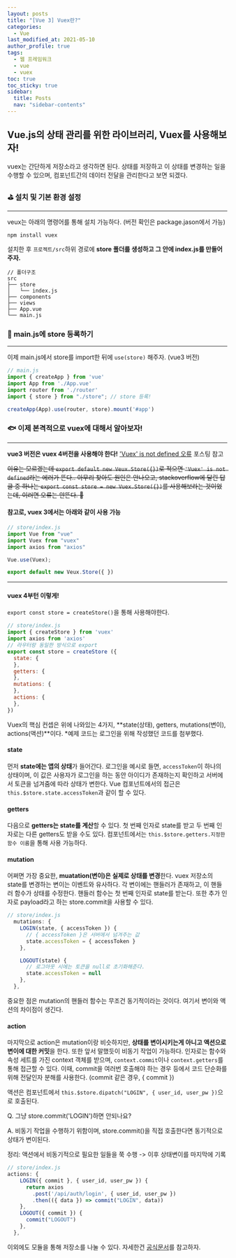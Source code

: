 ```yaml
---
layout: posts
title: "[Vue 3] Vuex란?"
categories:
  - Vue
last_modified_at: 2021-05-10
author_profile: true
tags:
  - 웹 프레임워크
  - vue
  - vuex
toc: true
toc_sticky: true
sidebar:
  title: Posts
  nav: "sidebar-contents"
---
```


## Vue.js의 상태 관리를 위한 라이브러리, Vuex를 사용해보자!



vuex는 간단하게 저장소라고 생각하면 된다. 상태를 저장하고 이 상태를 변경하는 일을 수행할 수 있으며, 컴포넌트간의 데이터 전달을 관리한다고 보면 되겠다.



### ⛳ 설치 및 기본 환경 설정

-----

veux는 아래의 명령어를 통해 설치 가능하다. (버전 확인은 package.jason에서 가능)
```
npm install vuex
```

설치한 후 ```프로젝트/src```하위 경로에 **store 폴더를 생성하고 그 안에 index.js를 만들어주자.**

```
// 폴더구조
src
├── store
│   └── index.js
├── components
├── views
├── App.vue
└── main.js
```


### 📝 main.js에 store 등록하기

-----

이제 main.js에서 store를 import한 뒤에 ```use(store)``` 해주자. (vue3 버전)

``` javascript
// main.js
import { createApp } from 'vue'
import App from './App.vue'
import router from './router'
import { store } from "./store"; // store 등록!

createApp(App).use(router, store).mount('#app')
```

### 🐟 이제 본격적으로 vuex에 대해서 알아보자!

-----

**vue3 버전은 vuex 4버전을 사용해야 한다!** <a href="https://jerimo.github.io/vue/vue-vuex-ver4/">'Vuex' is not defined 오류</a> 포스팅 참고

~~이유는 모르겠는데 ```export default new Veux.Store({})```로 적으면 ```'Vuex' is not defined```라는 에러가 뜬다.. 아무리 찾아도 원인은 안나오고, stackoverflow에 달린 답글 중 하나는 ```export const store = new Vuex.Store({})```를 사용해보라는 것이었는데, 이러면 오류는 안뜬다. 🤔~~

#### 참고로, vuex 3에서는 아래와 같이 사용 가능
```javascript
// store/index.js
import Vue from "vue"
import Vuex from "vuex"
import axios from "axios"

Vue.use(Vuex);

export default new Veux.Store({ })
```
-----

#### vuex 4부턴 이렇게!

```export const store = createStore()```을 통해 사용해야한다.

```javascript
// store/index.js
import { createStore } from 'vuex'
import axios from 'axios'
// 라우터랑 동일한 방식으로 export
export const store = createStore ({
  state: {
  },
  getters: {
  },
  mutations: {
  },
  actions: {
  },
})
```

Vuex의 핵심 컨셉은 위에 나와있는 4가지, **state(상태), getters, mutations(변이), actions(액션)**이다. *예제 코드는 로그인을 위해 작성했던 코드를 첨부했다.


#### state
먼저 **state에는 앱의 상태**가 들어간다. 로그인을 예시로 들면, ```accessToken```이 하나의 상태이며, 이 값은 사용자가 로그인을 하는 동안 아이디가 존재하는지 확인하고 서버에서 토큰을 넘겨줌에 따라 상태가 변한다. Vue 컴포넌트에서의 접근은 ```this.$store.state.accessToken```과 같이 할 수 있다.


#### getters
다음으로 **getters는 state를 계산**할 수 있다. 첫 번째 인자로 state를 받고 두 번째 인자로는 다른 getters도 받을 수도 있다. 컴포넌트에서는 ```this.$store.getters.지정한 함수 이름```을 통해 사용 가능하다.

#### mutation
어쩌면 가장 중요한, **muatation(변이)은 실제로 상태를 변경**한다. vuex 저장소의 state를 변경하는 변이는 이벤트와 유사하다. 각 변이에는 핸들러가 존재하고, 이 핸들러 함수가 상태를 수정한다. 핸들러 함수는 첫 번째 인자로 state를 받는다. 또한 추가 인자로 payload라고 하는 store.commit을 사용할 수 있다.

```javascript
// store/index.js
  mutations: {
    LOGIN(state, { accessToken }) {
      // { accessToken }은 서버에서 넘겨주는 값
      state.accessToken = { accessToken }
    },

    LOGOUT(state) {
      // 로그아웃 시에는 토큰을 null로 초기화해준다.
      state.accessToken = null
    },
  },
```

중요한 점은 mutation의 핸들러 함수는 무조건 동기적이라는 것이다. 여기서 변이와 액션의 차이점이 생긴다.

#### action
마지막으로 action은 mutation이랑 비슷하지만, **상태를 변이시키는게 아니고 액션으로 변이에 대한 커밋**을 한다. 또한 앞서 말했듯이 비동기 작업이 가능하다. 인자로는 함수와 속성 세트를 가진 context 객체를 받으며, ```context.commit```이나 ```context.getters```를 통해 접근할 수 있다. 이때, commit을 여러번 호출해야 하는 경우 등에서 코드 단순화를 위해 전달인자 분해를 사용한다. (commit 같은 경우, { commit })

액션은 컴포넌트에서 ```this.$store.dipatch("LOGIN", { user_id, user_pw })```으로 호출된다.

Q. 그냥 store.commit('LOGIN')하면 안되나요?

A. 비동기 작업을 수행하기 위함이며, store.commit()을 직접 호출한다면 동기적으로 상태가 변이된다.

정리: 액션에서 비동기적으로 필요한 일들을 쭉 수행 -> 이후 상태변이를 마지막에 기록

```javascript
// store/index.js
actions: {
    LOGIN({ commit }, { user_id, user_pw }) {
      return axios
        .post('/api/auth/login', { user_id, user_pw })
        .then(({ data }) => commit("LOGIN", data))
    },
    LOGOUT({ commit }) {
      commit("LOGOUT")
    },
  },
```

이외에도 모듈을 통해 저장소를 나눌 수 있다. 자세한건 <a href="https://vuex.vuejs.org/kr/guide/modules.html">공식문서</a>를 참고하자.
